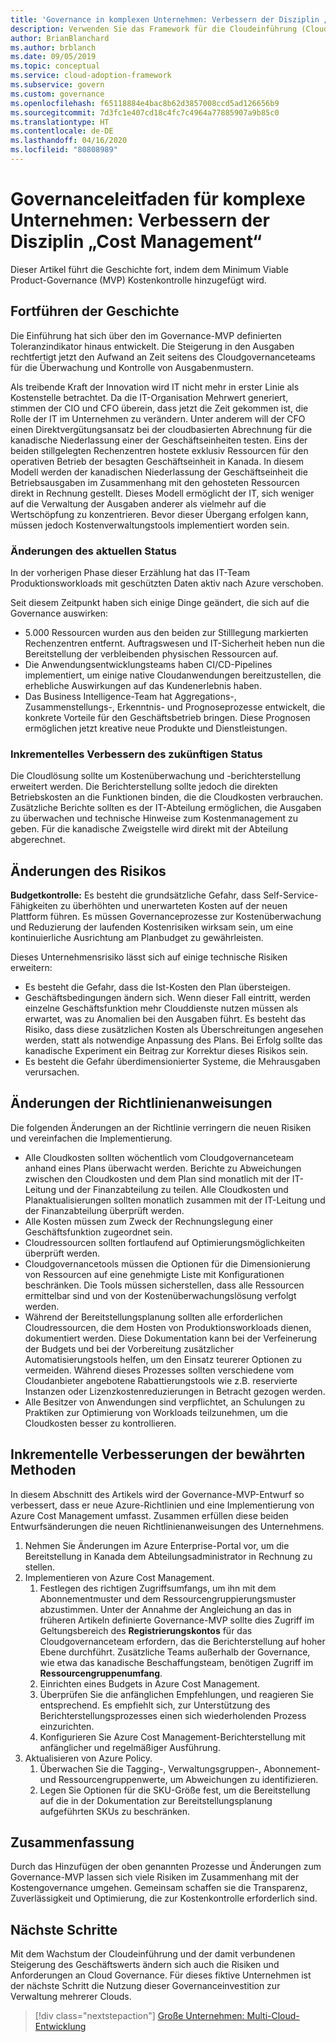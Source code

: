 ```yaml
---
title: 'Governance in komplexen Unternehmen: Verbessern der Disziplin „Cost Management“'
description: Verwenden Sie das Framework für die Cloudeinführung (Cloud Adoption Framework) für Azure, um zu erfahren, wie Sie einem Minimum Viable Product (MVP) für die Governance Kostenkontrollfunktionen hinzufügen.
author: BrianBlanchard
ms.author: brblanch
ms.date: 09/05/2019
ms.topic: conceptual
ms.service: cloud-adoption-framework
ms.subservice: govern
ms.custom: governance
ms.openlocfilehash: f65118884e4bac8b62d3857008ccd5ad126656b9
ms.sourcegitcommit: 7d3fc1e407cd18c4fc7c4964a77885907a9b85c0
ms.translationtype: HT
ms.contentlocale: de-DE
ms.lasthandoff: 04/16/2020
ms.locfileid: "80808989"
---
```

# <a name="governance-guide-for-complex-enterprises-improve-the-cost-management-discipline"></a>Governanceleitfaden für komplexe Unternehmen: Verbessern der Disziplin „Cost Management“

Dieser Artikel führt die Geschichte fort, indem dem Minimum Viable Product-Governance (MVP) Kostenkontrolle hinzugefügt wird.

## <a name="advancing-the-narrative"></a>Fortführen der Geschichte

Die Einführung hat sich über den im Governance-MVP definierten Toleranzindikator hinaus entwickelt. Die Steigerung in den Ausgaben rechtfertigt jetzt den Aufwand an Zeit seitens des Cloudgovernanceteams für die Überwachung und Kontrolle von Ausgabenmustern.

Als treibende Kraft der Innovation wird IT nicht mehr in erster Linie als Kostenstelle betrachtet. Da die IT-Organisation Mehrwert generiert, stimmen der CIO und CFO überein, dass jetzt die Zeit gekommen ist, die Rolle der IT im Unternehmen zu verändern. Unter anderem will der CFO einen Direktvergütungsansatz bei der cloudbasierten Abrechnung für die kanadische Niederlassung einer der Geschäftseinheiten testen. Eins der beiden stillgelegten Rechenzentren hostete exklusiv Ressourcen für den operativen Betrieb der besagten Geschäftseinheit in Kanada. In diesem Modell werden der kanadischen Niederlassung der Geschäftseinheit die Betriebsausgaben im Zusammenhang mit den gehosteten Ressourcen direkt in Rechnung gestellt. Dieses Modell ermöglicht der IT, sich weniger auf die Verwaltung der Ausgaben anderer als vielmehr auf die Wertschöpfung zu konzentrieren. Bevor dieser Übergang erfolgen kann, müssen jedoch Kostenverwaltungstools implementiert worden sein.

### <a name="changes-in-the-current-state"></a>Änderungen des aktuellen Status

In der vorherigen Phase dieser Erzählung hat das IT-Team Produktionsworkloads mit geschützten Daten aktiv nach Azure verschoben.

Seit diesem Zeitpunkt haben sich einige Dinge geändert, die sich auf die Governance auswirken:

- 5\.000 Ressourcen wurden aus den beiden zur Stilllegung markierten Rechenzentren entfernt. Auftragswesen und IT-Sicherheit heben nun die Bereitstellung der verbleibenden physischen Ressourcen auf.
- Die Anwendungsentwicklungsteams haben CI/CD-Pipelines implementiert, um einige native Cloudanwendungen bereitzustellen, die erhebliche Auswirkungen auf das Kundenerlebnis haben.
- Das Business Intelligence-Team hat Aggregations-, Zusammenstellungs-, Erkenntnis- und Prognoseprozesse entwickelt, die konkrete Vorteile für den Geschäftsbetrieb bringen. Diese Prognosen ermöglichen jetzt kreative neue Produkte und Dienstleistungen.

### <a name="incrementally-improve-the-future-state"></a>Inkrementelles Verbessern des zukünftigen Status

Die Cloudlösung sollte um Kostenüberwachung und -berichterstellung erweitert werden. Die Berichterstellung sollte jedoch die direkten Betriebskosten an die Funktionen binden, die die Cloudkosten verbrauchen. Zusätzliche Berichte sollten es der IT-Abteilung ermöglichen, die Ausgaben zu überwachen und technische Hinweise zum Kostenmanagement zu geben. Für die kanadische Zweigstelle wird direkt mit der Abteilung abgerechnet.

## <a name="changes-in-risk"></a>Änderungen des Risikos

**Budgetkontrolle:** Es besteht die grundsätzliche Gefahr, dass Self-Service-Fähigkeiten zu überhöhten und unerwarteten Kosten auf der neuen Plattform führen. Es müssen Governanceprozesse zur Kostenüberwachung und Reduzierung der laufenden Kostenrisiken wirksam sein, um eine kontinuierliche Ausrichtung am Planbudget zu gewährleisten.

Dieses Unternehmensrisiko lässt sich auf einige technische Risiken erweitern:

- Es besteht die Gefahr, dass die Ist-Kosten den Plan übersteigen.
- Geschäftsbedingungen ändern sich. Wenn dieser Fall eintritt, werden einzelne Geschäftsfunktion mehr Clouddienste nutzen müssen als erwartet, was zu Anomalien bei den Ausgaben führt. Es besteht das Risiko, dass diese zusätzlichen Kosten als Überschreitungen angesehen werden, statt als notwendige Anpassung des Plans. Bei Erfolg sollte das kanadische Experiment ein Beitrag zur Korrektur dieses Risikos sein.
- Es besteht die Gefahr überdimensionierter Systeme, die Mehrausgaben verursachen.

## <a name="changes-to-the-policy-statements"></a>Änderungen der Richtlinienanweisungen

Die folgenden Änderungen an der Richtlinie verringern die neuen Risiken und vereinfachen die Implementierung.

- Alle Cloudkosten sollten wöchentlich vom Cloudgovernanceteam anhand eines Plans überwacht werden. Berichte zu Abweichungen zwischen den Cloudkosten und dem Plan sind monatlich mit der IT-Leitung und der Finanzabteilung zu teilen. Alle Cloudkosten und Planaktualisierungen sollten monatlich zusammen mit der IT-Leitung und der Finanzabteilung überprüft werden.
- Alle Kosten müssen zum Zweck der Rechnungslegung einer Geschäftsfunktion zugeordnet sein.
- Cloudressourcen sollten fortlaufend auf Optimierungsmöglichkeiten überprüft werden.
- Cloudgovernancetools müssen die Optionen für die Dimensionierung von Ressourcen auf eine genehmigte Liste mit Konfigurationen beschränken. Die Tools müssen sicherstellen, dass alle Ressourcen ermittelbar sind und von der Kostenüberwachungslösung verfolgt werden.
- Während der Bereitstellungsplanung sollten alle erforderlichen Cloudressourcen, die dem Hosten von Produktionsworkloads dienen, dokumentiert werden. Diese Dokumentation kann bei der Verfeinerung der Budgets und bei der Vorbereitung zusätzlicher Automatisierungstools helfen, um den Einsatz teurerer Optionen zu vermeiden. Während dieses Prozesses sollten verschiedene vom Cloudanbieter angebotene Rabattierungstools wie z.B. reservierte Instanzen oder Lizenzkostenreduzierungen in Betracht gezogen werden.
- Alle Besitzer von Anwendungen sind verpflichtet, an Schulungen zu Praktiken zur Optimierung von Workloads teilzunehmen, um die Cloudkosten besser zu kontrollieren.

## <a name="incremental-improvement-of-the-best-practices"></a>Inkrementelle Verbesserungen der bewährten Methoden

In diesem Abschnitt des Artikels wird der Governance-MVP-Entwurf so verbessert, dass er neue Azure-Richtlinien und eine Implementierung von Azure Cost Management umfasst. Zusammen erfüllen diese beiden Entwurfsänderungen die neuen Richtlinienanweisungen des Unternehmens.

1. Nehmen Sie Änderungen im Azure Enterprise-Portal vor, um die Bereitstellung in Kanada dem Abteilungsadministrator in Rechnung zu stellen.
2. Implementieren von Azure Cost Management.
    1. Festlegen des richtigen Zugriffsumfangs, um ihn mit dem Abonnementmuster und dem Ressourcengruppierungsmuster abzustimmen. Unter der Annahme der Angleichung an das in früheren Artikeln definierte Governance-MVP sollte dies Zugriff im Geltungsbereich des **Registrierungskontos** für das Cloudgovernanceteam erfordern, das die Berichterstellung auf hoher Ebene durchführt. Zusätzliche Teams außerhalb der Governance, wie etwa das kanadische Beschaffungsteam, benötigen Zugriff im **Ressourcengruppenumfang**.
    2. Einrichten eines Budgets in Azure Cost Management.
    3. Überprüfen Sie die anfänglichen Empfehlungen, und reagieren Sie entsprechend. Es empfiehlt sich, zur Unterstützung des Berichterstellungsprozesses einen sich wiederholenden Prozess einzurichten.
    4. Konfigurieren Sie Azure Cost Management-Berichterstellung mit anfänglicher und regelmäßiger Ausführung.
3. Aktualisieren von Azure Policy.
    1. Überwachen Sie die Tagging-, Verwaltungsgruppen-, Abonnement- und Ressourcengruppenwerte, um Abweichungen zu identifizieren.
    2. Legen Sie Optionen für die SKU-Größe fest, um die Bereitstellung auf die in der Dokumentation zur Bereitstellungsplanung aufgeführten SKUs zu beschränken.

## <a name="conclusion"></a>Zusammenfassung

Durch das Hinzufügen der oben genannten Prozesse und Änderungen zum Governance-MVP lassen sich viele Risiken im Zusammenhang mit der Kostengovernance umgehen. Gemeinsam schaffen sie die Transparenz, Zuverlässigkeit und Optimierung, die zur Kostenkontrolle erforderlich sind.

## <a name="next-steps"></a>Nächste Schritte

Mit dem Wachstum der Cloudeinführung und der damit verbundenen Steigerung des Geschäftswerts ändern sich auch die Risiken und Anforderungen an Cloud Governance. Für dieses fiktive Unternehmen ist der nächste Schritt die Nutzung dieser Governanceinvestition zur Verwaltung mehrerer Clouds.

> [!div class="nextstepaction"]
> [Große Unternehmen: Multi-Cloud-Entwicklung](./multicloud-improvement.md)
